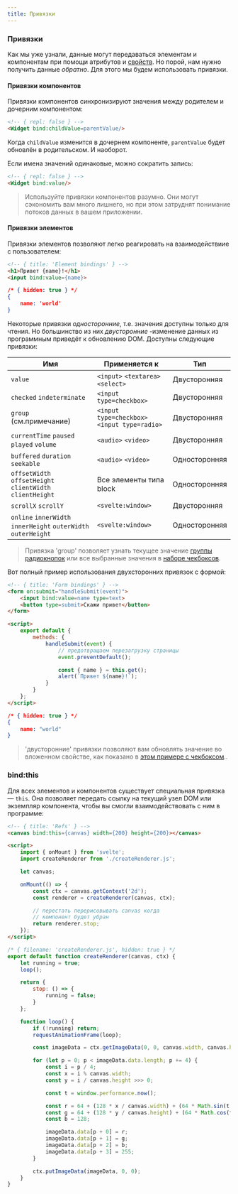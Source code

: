 ```yaml
---
title: Привязки
---
```



### Привязки

Как мы уже узнали, данные могут передаваться элементам и компонентам при помощи атрибутов и [свойств](guide#props). Но порой, нам нужно получить данные *обратно*. Для этого мы будем использовать привязки.


#### Привязки компонентов

Привязки компонентов синхронизируют значения между родителем и дочерним компонентом:

```html
<!-- { repl: false } -->
<Widget bind:childValue=parentValue/>
```

Когда `childValue` изменится в дочернем компоненте, `parentValue` будет обновлён в родительском. И наоборот.

Если имена значений одинаковые, можно сократить запись:

```html
<!-- { repl: false } -->
<Widget bind:value/>
```

> Используйте привязки компонентов разумно. Они могут сэкономить вам много лишнего, но при этом затруднят понимание потоков данных в вашем приложении.


#### Привязки элементов

Привязки элементов позволяют легко реагировать на взаимодействиие с пользователем:

```html
<!-- { title: 'Element bindings' } -->
<h1>Привет {name}!</h1>
<input bind:value={name}>
```

```json
/* { hidden: true } */
{
	name: 'world'
}
```

Некоторые привязки *односторонние*, т.е. значения доступны только для чтения. Но большинство из них *двусторонние* -изменение данных из программным приведёт к обновлению DOM. Доступны следующие привязки:

| Имя                                                            | Применяется к                                   | Тип                 |
|-----------------------------------------------------------------|----------------------------------------------|----------------------|
| `value`                                                         | `<input>` `<textarea>` `<select>`            | <span>Двусторонняя</span> |
| `checked` `indeterminate`                                       | `<input type=checkbox>`                      | <span>Двусторонняя</span> |
| `group` (см.примечание)                                         | `<input type=checkbox>` `<input type=radio>` | <span>Двусторонняя</span> |
| `currentTime` `paused` `played` `volume`                        | `<audio>` `<video>`                          | <span>Двусторонняя</span> |
| `buffered` `duration` `seekable`                                | `<audio>` `<video>`                          | <span>Односторонняя</span> |
| `offsetWidth` `offsetHeight` `clientWidth` `clientHeight`       | Все элементы типа block                      | <span>Односторонняя</span> |
| `scrollX` `scrollY`                                             | `<svelte:window>`                            | <span>Двусторонняя</span> |
| `online` `innerWidth` `innerHeight` `outerWidth` `outerHeight`  | `<svelte:window>`                            | <span>Односторонняя</span> |

> Привязка 'group' позволяет узнать текущее значение [группы радиокнопок](repl?demo=binding-input-radio) или все выбранные значения в [наборе чекбоксов](repl?demo=binding-input-checkbox-group).

Вот полный пример использования двухсторонних привязок с формой:

```html
<!-- { title: 'Form bindings' } -->
<form on:submit="handleSubmit(event)">
	<input bind:value=name type=text>
	<button type=submit>Скажи привет</button>
</form>

<script>
	export default {
		methods: {
			handleSubmit(event) {
				// предотвращаем перезагрузку страницы
				event.preventDefault();

				const { name } = this.get();
				alert(`Привет ${name}!`);
			}
		}
	};
</script>
```

```json
/* { hidden: true } */
{
	name: "world"
}
```

> 'двусторонние' привязки позволяют вам обновлять значение во вложенном свойстве, как показано в [этом примере с чекбоксом](repl?demo=binding-input-checkbox)..


### bind:this

Для всех элементов и компонентов существует специальная привязка — `this`. Она позволяет передать ссылку на текущий узел DOM или экземпляр компонента, чтобы вы смогли взаимодействовать с ним в программе:

```html
<!-- { title: 'Refs' } -->
<canvas bind:this={canvas} width={200} height={200}></canvas>

<script>
	import { onMount } from 'svelte';
	import createRenderer from './createRenderer.js';

	let canvas;

	onMount(() => {
		const ctx = canvas.getContext('2d');
		const renderer = createRenderer(canvas, ctx);

		// перестать пeрерисовывать canvas когда
		// компонент будет убран
		return renderer.stop;
	});
</script>
```

```js
/* { filename: 'createRenderer.js', hidden: true } */
export default function createRenderer(canvas, ctx) {
	let running = true;
	loop();

	return {
		stop: () => {
			running = false;
		}
	};

	function loop() {
		if (!running) return;
		requestAnimationFrame(loop);

		const imageData = ctx.getImageData(0, 0, canvas.width, canvas.height);

		for (let p = 0; p < imageData.data.length; p += 4) {
			const i = p / 4;
			const x = i % canvas.width;
			const y = i / canvas.height >>> 0;

			const t = window.performance.now();

			const r = 64 + (128 * x / canvas.width) + (64 * Math.sin(t / 1000));
			const g = 64 + (128 * y / canvas.height) + (64 * Math.cos(t / 1000));
			const b = 128;

			imageData.data[p + 0] = r;
			imageData.data[p + 1] = g;
			imageData.data[p + 2] = b;
			imageData.data[p + 3] = 255;
		}

		ctx.putImageData(imageData, 0, 0);
	}
}
```
